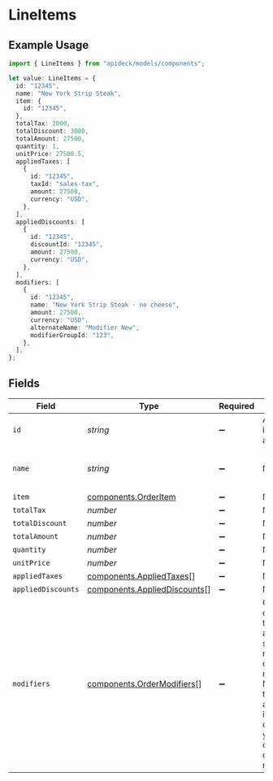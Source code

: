 # LineItems

## Example Usage

```typescript
import { LineItems } from "apideck/models/components";

let value: LineItems = {
  id: "12345",
  name: "New York Strip Steak",
  item: {
    id: "12345",
  },
  totalTax: 2000,
  totalDiscount: 3000,
  totalAmount: 27500,
  quantity: 1,
  unitPrice: 27500.5,
  appliedTaxes: [
    {
      id: "12345",
      taxId: "sales-tax",
      amount: 27500,
      currency: "USD",
    },
  ],
  appliedDiscounts: [
    {
      id: "12345",
      discountId: "12345",
      amount: 27500,
      currency: "USD",
    },
  ],
  modifiers: [
    {
      id: "12345",
      name: "New York Strip Steak - no cheese",
      amount: 27500,
      currency: "USD",
      alternateName: "Modifier New",
      modifierGroupId: "123",
    },
  ],
};
```

## Fields

| Field                                                                                                                                                                       | Type                                                                                                                                                                        | Required                                                                                                                                                                    | Description                                                                                                                                                                 | Example                                                                                                                                                                     |
| --------------------------------------------------------------------------------------------------------------------------------------------------------------------------- | --------------------------------------------------------------------------------------------------------------------------------------------------------------------------- | --------------------------------------------------------------------------------------------------------------------------------------------------------------------------- | --------------------------------------------------------------------------------------------------------------------------------------------------------------------------- | --------------------------------------------------------------------------------------------------------------------------------------------------------------------------- |
| `id`                                                                                                                                                                        | *string*                                                                                                                                                                    | :heavy_minus_sign:                                                                                                                                                          | A unique identifier for an object.                                                                                                                                          | 12345                                                                                                                                                                       |
| `name`                                                                                                                                                                      | *string*                                                                                                                                                                    | :heavy_minus_sign:                                                                                                                                                          | N/A                                                                                                                                                                         | New York Strip Steak                                                                                                                                                        |
| `item`                                                                                                                                                                      | [components.OrderItem](../../models/components/orderitem.md)                                                                                                                | :heavy_minus_sign:                                                                                                                                                          | N/A                                                                                                                                                                         |                                                                                                                                                                             |
| `totalTax`                                                                                                                                                                  | *number*                                                                                                                                                                    | :heavy_minus_sign:                                                                                                                                                          | N/A                                                                                                                                                                         | 2000                                                                                                                                                                        |
| `totalDiscount`                                                                                                                                                             | *number*                                                                                                                                                                    | :heavy_minus_sign:                                                                                                                                                          | N/A                                                                                                                                                                         | 3000                                                                                                                                                                        |
| `totalAmount`                                                                                                                                                               | *number*                                                                                                                                                                    | :heavy_minus_sign:                                                                                                                                                          | N/A                                                                                                                                                                         | 27500                                                                                                                                                                       |
| `quantity`                                                                                                                                                                  | *number*                                                                                                                                                                    | :heavy_minus_sign:                                                                                                                                                          | N/A                                                                                                                                                                         | 1                                                                                                                                                                           |
| `unitPrice`                                                                                                                                                                 | *number*                                                                                                                                                                    | :heavy_minus_sign:                                                                                                                                                          | N/A                                                                                                                                                                         | 27500.5                                                                                                                                                                     |
| `appliedTaxes`                                                                                                                                                              | [components.AppliedTaxes](../../models/components/appliedtaxes.md)[]                                                                                                        | :heavy_minus_sign:                                                                                                                                                          | N/A                                                                                                                                                                         |                                                                                                                                                                             |
| `appliedDiscounts`                                                                                                                                                          | [components.AppliedDiscounts](../../models/components/applieddiscounts.md)[]                                                                                                | :heavy_minus_sign:                                                                                                                                                          | N/A                                                                                                                                                                         |                                                                                                                                                                             |
| `modifiers`                                                                                                                                                                 | [components.OrderModifiers](../../models/components/ordermodifiers.md)[]                                                                                                    | :heavy_minus_sign:                                                                                                                                                          | Customizable options – toppings, add-ons, or special requests – create item modifiers. Modifiers that are applied to items will display on your customers’ digital receipts |                                                                                                                                                                             |